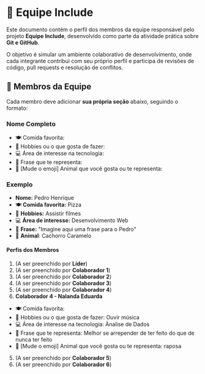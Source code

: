 # :busts_in_silhouette: Equipe Include

Este documento contém o perfil dos membros da equipe responsável pelo projeto **Equipe Include**, desenvolvido como parte da atividade prática sobre **Git e GitHub**.

O objetivo é simular um ambiente colaborativo de desenvolvimento, onde cada integrante contribui com seu próprio perfil e participa de revisões de código, pull requests e resolução de conflitos.

## :jigsaw: Membros da Equipe

Cada membro deve adicionar **sua própria seção** abaixo, seguindo o formato:


### Nome Completo
- :plate_with_cutlery: Comida favorita:
- :dart: Hobbies ou o que gosta de fazer:
- :computer: Área de interesse na tecnologia: 
- :speech_balloon: Frase que te representa:
- :dog: [Mude o emoji] Animal que você gosta ou te representa:


### Exemplo
- **Nome:** Pedro Henrique
- :plate_with_cutlery: **Comida favorita:** Pizza
- :dart: **Hobbies:** Assistir filmes
- :computer: **Área de interesse:** Desenvolvimento Web
- :speech_balloon: **Frase:** "Imagine aqui uma frase para o Pedro"
- :dog: **Animal**: Cachorro Caramelo


#### Perfis dos Membros

1. (A ser preenchido por **Líder**)
2. (A ser preenchido por **Colaborador 1**)
2. (A ser preenchido por **Colaborador 2**)
3. (A ser preenchido por **Colaborador 3**)
4. (A ser preenchido por **Colaborador 4**)
4. **Colaborador 4 - Nalanda Eduarda**
- :plate_with_cutlery: Comida favorita: 
- :dart: Hobbies ou o que gosta de fazer: Ouvir música
- :computer: Área de interesse na tecnologia: Ànalise de Dados
- :speech_balloon: Frase que te representa: Melhor se arrepender de ter feito do que de nunca ter feito
- :dog: [Mude o emoji] Animal que você gosta ou te representa: raposa
5. (A ser preenchido por **Colaborador 5**)
6. (A ser preenchido por **Colaborador 6**)
